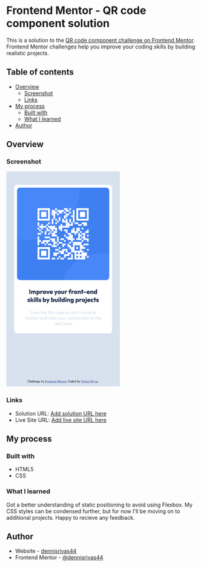 # Frontend Mentor - QR code component solution

This is a solution to the [QR code component challenge on Frontend Mentor](https://www.frontendmentor.io/challenges/qr-code-component-iux_sIO_H). Frontend Mentor challenges help you improve your coding skills by building realistic projects. 

## Table of contents

- [Overview](#overview)
  - [Screenshot](#screenshot)
  - [Links](#links)
- [My process](#my-process)
  - [Built with](#built-with)
  - [What I learned](#what-i-learned)
- [Author](#author)


## Overview

### Screenshot

<img src="./images/screenshot.png" alt="QR Code Component" width="300">


### Links

- Solution URL: [Add solution URL here](https://your-solution-url.com)
- Live Site URL: [Add live site URL here](https://dennisrivas44.github.io/QR-code-component/)

## My process

### Built with

- HTML5
- CSS

### What I learned

Got a better understanding of static positioning to avoid using Flexbox. My CSS styles can be condensed further, but for now I'll be moving on to additional projects. Happy to recieve any feedback.  

## Author

- Website - [dennisrivas44](https://github.com/dennisrivas44)
- Frontend Mentor - [@dennisrivas44](https://www.frontendmentor.io/profile/@dennisrivas44)
